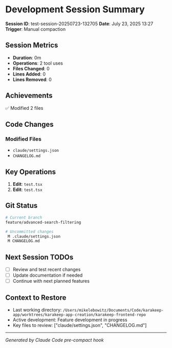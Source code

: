 # Development Session Summary

**Session ID**: test-session-20250723-132705
**Date**: July 23, 2025 13:27
**Trigger**: Manual compaction


## Session Metrics

- **Duration**: 0m
- **Operations**: 2 tool uses
- **Files Changed**: 0
- **Lines Added**: 0
- **Lines Removed**: 0

## Achievements

✅ Modified 2 files

## Code Changes


### Modified Files
- `claude/settings.json`
- `CHANGELOG.md`

## Key Operations

1. **Edit**: `test.tsx`
2. **Edit**: `test.tsx`

## Git Status

```bash
# Current branch
feature/advanced-search-filtering

# Uncommitted changes
 M .claude/settings.json
 M CHANGELOG.md

```

## Next Session TODOs

- [ ] Review and test recent changes
- [ ] Update documentation if needed
- [ ] Continue with next planned features

## Context to Restore

- Last working directory: `/Users/mikelebowitz/Documents/Code/karakeep-app/worktrees/karakeep-app-creation/karakeep-frontend-repo`
- Active development: Feature development in progress
- Key files to review: ["claude/settings.json", "CHANGELOG.md"]

---

*Generated by Claude Code pre-compact hook*
